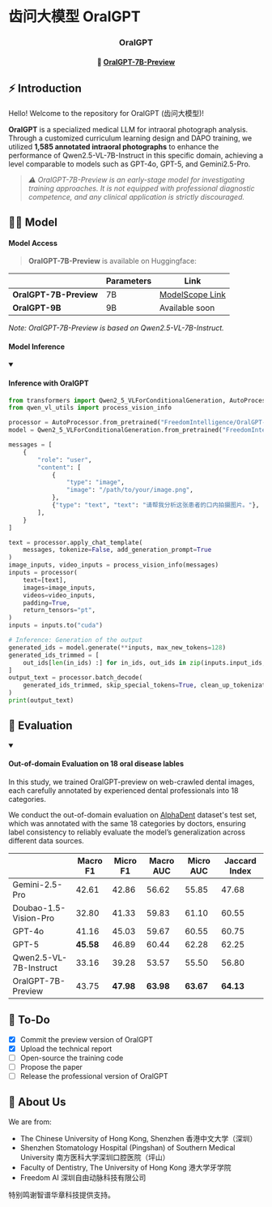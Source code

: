 # 齿问大模型 OralGPT

<div align="center">
<h3>
  OralGPT
</h3>
</div>

<div align="center">
<h4>
 🤖 <a href="https://www.modelscope.cn/models/Eric3200C/OralGPT-7B-Preview" target="_blank">OralGPT-7B-Preview</a>
</h4>
</div>

## ⚡ Introduction
Hello! Welcome to the repository for OralGPT (齿问大模型)!

**OralGPT** is a specialized medical LLM for intraoral photograph analysis. Through a customized curriculum learning design and DAPO training, we utilized **1,585 annotated intraoral photographs** to enhance the performance of Qwen2.5-VL-7B-Instruct in this specific domain, achieving a level comparable to models such as GPT-4o, GPT-5, and Gemini2.5-Pro.

> *⚠️ OralGPT-7B-Preview is an early-stage model for investigating training approaches. It is not equipped with professional diagnostic competence, and any clinical application is strictly discouraged.* 

## 👨‍⚕️ Model

#### Model Access

> **OralGPT-7B-Preview** is available on Huggingface:

|                        | Parameters |  Link                                                                  |
| ---------------------- | ---------- | --------------------------------------------------------------------- |
| **OralGPT-7B-Preview**  | 7B         | [ModelScope Link](https://www.modelscope.cn/models/Eric3200C/OralGPT-7B-Preview) |
| **OralGPT-9B** | 9B       |  Available soon  |

*Note: OralGPT-7B-Preview is based on Qwen2.5-VL-7B-Instruct.*

#### Model Inference

<details open>
<summary><h4>Inference with OralGPT</h4></summary>

```python
from transformers import Qwen2_5_VLForConditionalGeneration, AutoProcessor
from qwen_vl_utils import process_vision_info

processor = AutoProcessor.from_pretrained("FreedomIntelligence/OralGPT-7B-Preview")
model = Qwen2_5_VLForConditionalGeneration.from_pretrained("FreedomIntelligence/OralGPT-7B-Preview", torch_dtype="auto", device_map="auto")

messages = [
    {
        "role": "user",
        "content": [
            {
                "type": "image",
                "image": "/path/to/your/image.png",
            },
            {"type": "text", "text": "请帮我分析这张患者的口内拍摄图片。"},
        ],
    }
]

text = processor.apply_chat_template(
    messages, tokenize=False, add_generation_prompt=True
)
image_inputs, video_inputs = process_vision_info(messages)
inputs = processor(
    text=[text],
    images=image_inputs,
    videos=video_inputs,
    padding=True,
    return_tensors="pt",
)
inputs = inputs.to("cuda")

# Inference: Generation of the output
generated_ids = model.generate(**inputs, max_new_tokens=128)
generated_ids_trimmed = [
    out_ids[len(in_ids) :] for in_ids, out_ids in zip(inputs.input_ids, generated_ids)
]
output_text = processor.batch_decode(
    generated_ids_trimmed, skip_special_tokens=True, clean_up_tokenization_spaces=False
)
print(output_text)
```
</details>

## 🧐 Evaluation

<details open>
<summary><h4>Out-of-domain Evaluation on 18 oral disease lables</h4></summary>

In this study, we trained OralGPT-preview on web-crawled dental images, each carefully annotated by experienced dental professionals into 18 categories.

We conduct the out-of-domain evaluation on [AlphaDent](https://www.kaggle.com/competitions/alpha-dent) dataset's test set, which was annotated with the same 18 categories by doctors, ensuring label consistency to reliably evaluate the model’s generalization across different data sources.

|      | Macro F1 | Micro F1 | Macro AUC | Micro AUC | Jaccard Index |
| ----- | ----- | ----- | ----- | ----- | ----- |
| Gemini-2.5-Pro | 42.61 | 42.86 | 56.62 | 55.85 | 47.68 |
| Doubao-1.5-Vision-Pro | 32.80 | 41.33 | 59.83 | 61.10 | 60.55 |
| GPT-4o | 41.16 | 45.03 | 59.67 | 60.55 | 60.75 |
| GPT-5 | **45.58** | 46.89 | 60.44 | 62.28 | 62.25 |
| Qwen2.5-VL-7B-Instruct | 33.16 | 39.28 | 53.57 | 55.50 | 56.80 |
| OralGPT-7B-Preview | 43.75 | **47.98** | **63.98** | **63.67** | **64.13** |
</details>

## 🎯 To-Do
- [x] Commit the preview version of OralGPT
- [x] Upload the technical report
- [ ] Open-source the training code
- [ ] Propose the paper
- [ ] Release the professional version of OralGPT

##  📖 About Us
We are from:
- The Chinese University of Hong Kong, Shenzhen 香港中文大学（深圳）
- Shenzhen Stomatology Hospital (Pingshan) of Southern Medical University 南方医科大学深圳口腔医院（坪山）
- Faculty of Dentistry, The University of Hong Kong 港大学牙学院
- Freedom AI 深圳自由动脉科技有限公司

特别鸣谢智谱华章科技提供支持。
